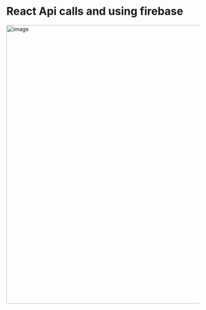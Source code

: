 # React Api calls and using firebase

<img width="726" alt="image" src="https://user-images.githubusercontent.com/91630948/192366829-a1209259-659e-4cec-9e0b-017b9b04418f.png">